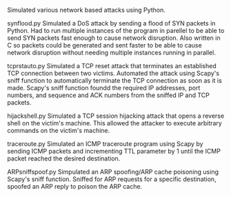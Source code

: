 Simulated various network based attacks using Python.

synflood.py
  Simulated a DoS attack by sending a flood of SYN packets in Python.
    Had to run multiple instances of the program in parellel to be able to send SYN packets fast enough to cause network disruption.
  Also written in C so packets could be generated and sent faster to be able to cause network disruption without needing multiple instances running in parallel.

tcprstauto.py
  Simulated a TCP reset attack that terminates an established TCP connection between two victims.
  Automated the attack using Scapy's sniff function to automatically terminate the TCP connection as soon as it is made.
    Scapy's sniff function foundd the required IP addresses, port numbers, and sequence and ACK numbers from the sniffed IP and TCP packets.

hijackshell.py
  Simulated a TCP session hijacking attack that opens a reverse shell on the victim's machine. This allowed the attacker to execute arbitrary commands on the victim's machine.

traceroute.py
  Simulated an ICMP traceroute program using Scapy by sending ICMP packets and incrementing TTL parameter by 1 until the ICMP packet reached the desired destination.

ARPsniffspoof.py
  Simpulated an ARP spoofing/ARP cache poisoning using Scapy's sniff function.
    Sniffed for ARP requests for a specific destination, spoofed an ARP reply to poison the ARP cache.
    
